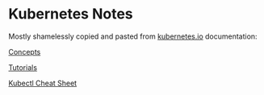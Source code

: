 # Kubernetes Notes
Mostly shamelessly copied and pasted from [kubernetes.io](https://kubernetes.io) documentation:

[Concepts](https://kubernetes.io/docs/concepts/)

[Tutorials](https://kubernetes.io/docs/tutorials/)

[Kubectl Cheat Sheet](https://kubernetes.io/docs/reference/kubectl/cheatsheet/)


